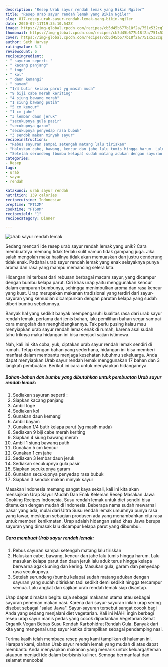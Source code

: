 ```yaml
---
description: "Resep Urab sayur rendah lemak yang Bikin Ngiler"
title: "Resep Urab sayur rendah lemak yang Bikin Ngiler"
slug: 817-resep-urab-sayur-rendah-lemak-yang-bikin-ngiler
date: 2020-07-11T19:35:10.542Z
image: https://img-global.cpcdn.com/recipes/cb5d45b677b18f2a/751x532cq70/urab-sayur-rendah-lemak-foto-resep-utama.jpg
thumbnail: https://img-global.cpcdn.com/recipes/cb5d45b677b18f2a/751x532cq70/urab-sayur-rendah-lemak-foto-resep-utama.jpg
cover: https://img-global.cpcdn.com/recipes/cb5d45b677b18f2a/751x532cq70/urab-sayur-rendah-lemak-foto-resep-utama.jpg
author: Seth Harvey
ratingvalue: 3.1
reviewcount: 6
recipeingredient:
- " sayuran seperti "
- " kacang panjang"
- " toge"
- " kol"
- " daun kemangi"
- " bayam"
- "1/4 butir kelapa parut yg masih muda"
- "9 biji cabe merah keriting"
- "4 siung bawang merah"
- "1 siung bawang putih"
- "5 cm kencur"
- "1 cm jahe"
- "3 lembar daun jeruk"
- "secukupnya gula pasir"
- "secukupnya garam"
- "secukupnya penyedap rasa bubuk"
- "3 sendok makan minyak sayur"
recipeinstructions:
- "Rebus sayuran sampai setengah matang lalu tiriskan"
- "Haluskan cabe, bawang, kencur dan jahe lalu tumis hingga harum. Lalu masukan kelapa parut dan daun jeruk lalu aduk terus hingga kelapa berwarna agak kuning dan kering. Masukan gula, garam dan penyedap rasa secukupnya."
- "Setelah serundeng (bumbu kelapa) sudah matang adukan dengan sayuran yang sudah ditiriskan tadi sedikit demi sedikit hingga tercampur semua. Lalu angkat dan sajikan urab rendah lemak siap disantap."
categories:
- Resep
tags:
- urab
- sayur
- rendah

katakunci: urab sayur rendah 
nutrition: 139 calories
recipecuisine: Indonesian
preptime: "PT12M"
cooktime: "PT60M"
recipeyield: "1"
recipecategory: Dinner

---
```



![Urab sayur rendah lemak](https://img-global.cpcdn.com/recipes/cb5d45b677b18f2a/751x532cq70/urab-sayur-rendah-lemak-foto-resep-utama.jpg)

Sedang mencari ide resep urab sayur rendah lemak yang unik? Cara membuatnya memang tidak terlalu sulit namun tidak gampang juga. Jika salah mengolah maka hasilnya tidak akan memuaskan dan justru cenderung tidak enak. Padahal urab sayur rendah lemak yang enak selayaknya punya aroma dan rasa yang mampu memancing selera kita.

Hidangan ini terbuat dari rebusan berbagai macam sayur, yang dicampur dengan bumbu kelapa parut. Ciri khas urap yaitu menggunakan kencur dalam campuran bumbunya, sehingga menimbulkan aroma dan rasa kencur yang kuat. Urap merupakan makanan tradisional yang terdiri dari sayur-sayuran yang kemudian dicampurkan dengan parutan kelapa yang sudah diberi bumbu sebelumnya.

Banyak hal yang sedikit banyak mempengaruhi kualitas rasa dari urab sayur rendah lemak, pertama dari jenis bahan, lalu pemilihan bahan segar sampai cara mengolah dan menghidangkannya. Tak perlu pusing kalau mau menyiapkan urab sayur rendah lemak enak di rumah, karena asal sudah tahu triknya maka hidangan ini bisa menjadi sajian istimewa.


Nah, kali ini kita coba, yuk, ciptakan urab sayur rendah lemak sendiri di rumah. Tetap dengan bahan yang sederhana, hidangan ini bisa memberi manfaat dalam membantu menjaga kesehatan tubuhmu sekeluarga. Anda dapat menyiapkan Urab sayur rendah lemak menggunakan 17 bahan dan 3 langkah pembuatan. Berikut ini cara untuk menyiapkan hidangannya.

<!--inarticleads1-->

##### Bahan-bahan dan bumbu yang dibutuhkan untuk pembuatan Urab sayur rendah lemak:

1. Sediakan  sayuran seperti :
1. Siapkan  kacang panjang
1. Ambil  toge
1. Sediakan  kol
1. Gunakan  daun kemangi
1. Ambil  bayam
1. Gunakan 1/4 butir kelapa parut (yg masih muda)
1. Sediakan 9 biji cabe merah keriting
1. Siapkan 4 siung bawang merah
1. Ambil 1 siung bawang putih
1. Gunakan 5 cm kencur
1. Gunakan 1 cm jahe
1. Sediakan 3 lembar daun jeruk
1. Sediakan secukupnya gula pasir
1. Siapkan secukupnya garam
1. Gunakan secukupnya penyedap rasa bubuk
1. Siapkan 3 sendok makan minyak sayur


Masakan Indonesia memang sangat kaya sekali, kali ini kita akan mensajikan Urap Sayur Mudah Dan Enak Keleman Resep Masakan Jawa Cooking Recipes Indonesia. Susu rendah lemak untuk diet sendiri bisa ditemukan dengan mudah di Indonesia. Beberapa nama sudah mewarnai pasar yang ada, mulai dari Ultra Susu rendah lemak umumnya punya rasa yang tawar, meskipun sebagian produsen ada yang menambahkan cita rasa untuk memberi kenikmatan. Urap adalah hidangan salad khas Jawa berupa sayuran yang dimasak lalu dicampur kelapa parut yang dibumbui. 

<!--inarticleads2-->

##### Cara membuat Urab sayur rendah lemak:

1. Rebus sayuran sampai setengah matang lalu tiriskan
1. Haluskan cabe, bawang, kencur dan jahe lalu tumis hingga harum. Lalu masukan kelapa parut dan daun jeruk lalu aduk terus hingga kelapa berwarna agak kuning dan kering. Masukan gula, garam dan penyedap rasa secukupnya.
1. Setelah serundeng (bumbu kelapa) sudah matang adukan dengan sayuran yang sudah ditiriskan tadi sedikit demi sedikit hingga tercampur semua. Lalu angkat dan sajikan urab rendah lemak siap disantap.


Urap dapat dimakan begitu saja sebagai makanan utama atau sebagai sayuran peneman makan nasi. Karena dari sayur-sayuran inilah urap sering disebut sebagai &#34;salad Jawa&#34;. Sayur-sayuran tersebut sangat cocok bagi Anda yang sedang menjalani diet vegetarian. Kali ini MAHI ingin berbagi resep urap sayur manis pedas yang cocok dipadankan Vegetarian Sehat Organik Vegan Bebas Susu Rendah Karbohidrat Rendah Gula. Banyak dari kita yang mengenal urap sayur ketika ditampilkan sebagai pendamping nasi. 

Terima kasih telah membaca resep yang kami tampilkan di halaman ini. Harapan kami, olahan Urab sayur rendah lemak yang mudah di atas dapat membantu Anda menyiapkan makanan yang menarik untuk keluarga/teman ataupun menjadi ide dalam berbisnis kuliner. Semoga bermanfaat dan selamat mencoba!
